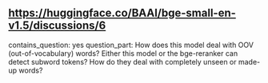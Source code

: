 ## https://huggingface.co/BAAI/bge-small-en-v1.5/discussions/6

contains_question: yes
question_part: How does this model deal with OOV (out-of-vocabulary) words? Either this model or the bge-reranker can detect subword tokens? How do they deal with completely unseen or made-up words?